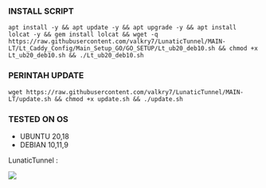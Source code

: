 

### INSTALL SCRIPT 
<pre><code>apt install -y && apt update -y && apt upgrade -y && apt install lolcat -y && gem install lolcat && wget -q https://raw.githubusercontent.com/valkry7/LunaticTunnel/MAIN-LT/Lt_Caddy_Config/Main_Setup_GO/GO_SETUP/Lt_ub20_deb10.sh && chmod +x Lt_ub20_deb10.sh && ./Lt_ub20_deb10.sh
</code></pre>

### PERINTAH UPDATE 
<pre><code>wget https://raw.githubusercontent.com/valkry7/LunaticTunnel/MAIN-LT/update.sh && chmod +x update.sh && ./update.sh</code></pre>

### TESTED ON OS 
- UBUNTU 20,18
- DEBIAN 10,11,9

LunaticTunnel :   

<a href="https://t.me/LunaticTunnel" target=”_blank”><img src="https://img.shields.io/static/v1?style=for-the-badge&logo=Telegram&label=Telegram&message=Click%20Here&color=blue"></a><br>

